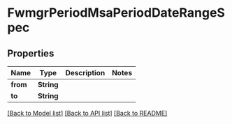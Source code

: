 # FwmgrPeriodMsaPeriodDateRangeSpec

## Properties

Name | Type | Description | Notes
------------ | ------------- | ------------- | -------------
**from** | **String** |  |
**to** | **String** |  |

[[Back to Model list]](./README.md#documentation-for-models) [[Back to API list]](./README.md#documentation-for-api-endpoints) [[Back to README]](../README.md)
